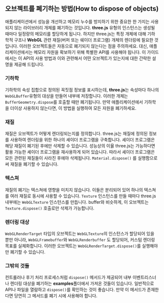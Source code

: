 ## 오브젝트를 폐기하는 방법(How to dispose of objects)

애플리케이션에서 성능을 개선하고 메모리 누수를 방지하기 위한 중요한 한 가지는 사용되지 않는 라이브러리 개체를 폐기하는 것입니다. **three.js** 유형의 인스턴스는 생성될 때마다 일정량의 메모리를 할당하게 됩니다. 하지만 three.js는 특정 개체에 대해 기하학적 구조나 **WebGL** 관련 재질(버퍼 또는 쉐이더 프로그램) 개체의 렌더링에 필요한 것입니다. 이러한 오브젝트들은 자동으로 폐기되지 않는다는 점을 주의하세요. 대신, 애플리케이션에서는 메모리 자원을 확보하기 위해 특별한 API를 사용해야 됩니다. 이 가이드에서는 이 API의 사용 방법과 이와 관련해서 어떤 오브젝트가 있는지에 대한 간략한 설명을 제공해 드립니다.

### 기하학

기하학의 속성 집합으로 정의된 꼭짓점 정보를 표시하는데, **three.js**는 속성마다 하나의 `WebGLBuffer`유형의 대상을 만들어 내부에 저장합니다. 이러한 개체는 `BufferGeometry.dispose`를 호출할 때만 폐기됩니다. 만약 애플리케이션에서 기하학을 더이상 사용하지 않는다면, 이 방법을 실행하여 모든 자원을 폐기하세요.

### 재질

재질은 오브젝트가 어떻게 렌더링되는지를 정의합니다. three.js는 재질에 정의된 정보를 사용하여 렌더링을 위한 하나의 셰이더 프로그램을 구축합니다. 셰이더 프로그램은 해당 재질이 폐기된 후에만 삭제할 수 있습니다. 성능상의 이윯 three.js는 가능하다면 활용 가능한 셰이더 프로그램을 재사용하게 되어 있습니다. 따라서 셰이더 프로그램은 모든 관련된 재질들이 사라진 후에야 삭제됩니다. `Material.dispose()` 를 실행함으로써 재질을 폐기할 수 있습니다.

### 텍스쳐

재질의 폐기는 텍스쳐에 영향을 미치지 않습니다. 이들은 분리되어 있어 하나의 텍스쳐를 여러 재질로 동시에 사용할 수 있습니다. `Texture` 인스턴스를 만들 때마다 three.js 내부에는 `WebGLTexture` 인스턴스를 만듭니다. buffer와 비슷하게, 이 오브젝트는 `Texture.dispose()` 호출로만 삭제가 가능합니다.

### 렌더링 대상
`WebGLRenderTarget` 타입의 오브젝트는 `WebGLTexture`의 인스턴스가 할당되어 있을 뿐만 아니라, `WebGLFramebuffer`와 `WebGLRenderbuffer` 도 할당되어, 커스텀 렌더링 목표를 실체화합니다. 이러한 오브젝트는 `WebGLRenderTarget.dispose()`를 실행해야만 폐기할 수 있습니다.

### 그밖의 것들

컨트롤러나 후기 처리 프로세스처럼 `dispose()` 메서드가 제공되어 내부 이벤트리스너나 렌더링 대상을 폐기하는 **examples**폴더에서 가져온 것들이 있습니다. 일반적으로 API나 파일을 열람하고 `dispose()`를 확인하는 것이 좋습니다. 만약 이 메서드가 존재한다면 당연히 그 메서드를 폐기 시에 사용해야 합니다.


